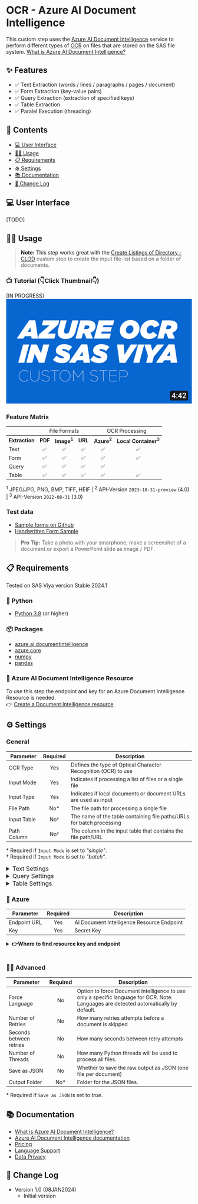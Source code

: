 # OCR - Azure AI Document Intelligence
This custom step uses the [Azure AI Document Intelligence](https://azure.microsoft.com/en-us/products/ai-services/ai-document-intelligence) service to perform different types of [OCR](https://en.wikipedia.org/wiki/Optical_character_recognition) on files that are stored on the SAS file system. [What is Azure AI Document Intelligence?](https://learn.microsoft.com/en-us/azure/ai-services/document-intelligence/overview?view=doc-intel-4.0.0)


## ✨ Features
- ✅ Text Extraction (words / lines / paragraphs / pages / document)
- ✅ Form Extraction (key-value pairs)
- ✅ Query Extraction (extraction of specified keys)
- ✅ Table Extraction
- ✅ Paralel Execution (threading)

## 📖 Contents
- [💻 User Interface](#user-interface)
- [👩‍💻 Usage](#usage)
- [📋 Requirements](#requirements)
- [⚙️ Settings](#settings)
- [📚 Documentation](#documentation)
- [📝 Change Log](#change-log)

<a name="user-interface"/>

## 💻 User Interface
[TODO]

<a name="usage"/>

## 👩‍💻 Usage

> **Note:** This step works great with the [Create Listings of Directory - CLOD](https://github.com/sassoftware/sas-studio-custom-steps/tree/main/Create%20Listing%20of%20Directory%20CLOD) custom step  to create the input file-list based on a folder of documents. 

### 📺 Tutorial (👇Click Thumbnail👇)
[IN PROGRESS]
[![YOUTUBE THUMBNAIL](<img/thumbnail azure ocr custom step.jpg>)](https://youtu.be/RP0CHuIbVGE)

### Feature Matrix

<table>

  <tr>
    <td></td>
    <td colspan="3" align="center">File Formats</td>
    <td colspan="2" align="center">OCR Processing</td>
  </tr>
  <tr>
    <th>Extraction</th>
    <th>PDF</th>
    <th>Image<sup>1</sup></th>
    <th style="border-right: 1px solid #FFF;">URL</th>
    <th>Azure<sup>2</sup></th>
    <th>Local Container<sup>3</sup></th>
  </tr>
  <tr>
    <td>Text</td>
    <td align="center">✅</td>
    <td align="center">✅</td>
    <td align="center" style="border-right: 1px solid #FFF;">✅</td>
    <td align="center">✅</td>
    <td align="center">✅</td>
  </tr>
  <tr>
    <td>Form</td>
    <td align="center">✅</td>
    <td align="center">✅</td>
    <td align="center" style="border-right: 1px solid #FFF;">✅</td>
    <td align="center">✅</td>
    <td align="center">✅</td>
  </tr>
  <tr>
    <td>Query</td>
    <td align="center">✅</td>
    <td align="center">✅</td>
    <td align="center" style="border-right: 1px solid #FFF;">✅</td>
    <td align="center">✅</td>
    <td align="center"></td>
  </tr>
  <tr>
    <td>Table</td>
    <td align="center">✅</td>
    <td align="center">✅</td>
    <td align="center" style="border-right: 1px solid #FFF;">✅</td>
    <td align="center">✅</td>
    <td align="center">✅</td>
  </tr>
</table>

$^1$ JPEG/JPG, PNG, BMP, TIFF, HEIF
| $^2$ API-Version `2023-10-31-preview` (4.0) 
| $^3$ API-Version `2022-08-31` (3.0)

### Test data
- [Sample forms on Github](https://github.com/Azure/azure-sdk-for-python/tree/main/sdk/documentintelligence/azure-ai-documentintelligence/samples/sample_forms)
- [Handwritten Form Sample](https://www.nist.gov/image/sd19jpg)


> **Pro Tip:** Take a photo with your smarphone, make a screenshot of a document or export a PowerPoint slide as image / PDF.

<a name="requirements"/>

## 📋 Requirements

Tested on SAS Viya version Stable 2024.1

### 🐍 Python
- [Python 3.8](https://www.python.org/downloads/) (or higher)

### 📦 Packages
- [azure.ai.documentintelligence](https://pypi.org/project/azure-ai-documentintelligence/)
- [azure.core](https://pypi.org/project/azure-core/)
- [numpy](https://pypi.org/project/numpy/)
- [pandas](https://pypi.org/project/pandas/)

### 🤖 Azure AI Document Intelligence Resource
To use this step the endpoint and key for an Azure Document Intelligence Resource is needed. <br> 👉 [Create a Document Intelligence resource](https://learn.microsoft.com/en-us/azure/ai-services/document-intelligence/create-document-intelligence-resource?view=doc-intel-4.0.0)

<a name="settings"/>

## ⚙️ Settings

### General
| Parameter   | Required      | Description                                                      |
|-------------|:---------------:|------------------------------------------------------------------|
| OCR Type    | Yes           | Defines the type of Optical Character Recognition (OCR) to use   |
| Input Mode  | Yes           | Indicates if processing a list of files or a single file         |
| Input Type  | Yes           | Indicates if local documents or document URLs are used as input        |
| File Path   | No*           | The file path for processing a single file                       |
| Input Table | No†           | The name of the table containing file paths/URLs for batch processing |
| Path Column | No†           | The column in the input table that contains the file path/URL    |

\* Required if ``Input Mode`` is set to *"single"*. <br>
† Required if ``Input Mode`` is set to *"batch"*.

<details>
  <summary style="font-size: 16px;">Text Settings</summary>
  
| Parameter            | Required | Description                                                                                     |
|----------------------|:--------:|-------------------------------------------------------------------------------------------------|
| Granularity |    Yes     | Defines granularity of the text output (e.g. word, line, paragrpah, page).  Has implications regarding extraction output (e.g. 'role' only for paragraphs, 'confidence' only for words/pages)<ul><li>**word** -  includes *confidence* value</li><li>**line** - text line per row</li><li>**paragraph** - includes 'role' of a given paragraph (heading, etc..)</li><li>**page** - everything one one page</li></ul> |

</details>

<details>
  <summary style="font-size: 16px;">Query Settings</summary>
  
| Parameter       | Required | Description                                                                                                         |
|-----------------|:--------:|---------------------------------------------------------------------------------------------------------------------|
| Query Fields    |    Yes    | List of keys that are used as queries in the extraction process.                                                    |
| Exclude Metadata|    No    | If set to 'yes', all meta information from the extraction will be ignored, and the output will only contain a column per key and a row per file. |

</details>

<details>
  <summary style="font-size: 16px;">Table Settings</summary>
  
| Parameter             | Required | Description                                                                                                               |
|-----------------------|:--------:|---------------------------------------------------------------------------------------------------------------------------|
| Table Output Format   |    Yes    | Defines the output format for table extraction: <ul><li>**map** - outputs (col_id, row_id, value) for later reconstruction</li><li>**reference** - outputs a row per table with a uuid as reference, stored in the defined library</li><li>**table** - outputs one table through standard output, supports only one table and one file</li></ul> |
| Table Output Library  |    No*    | Defines the output library for extracted. tables                                  |
| Select Tables         |    No†    | Defines if a table per document is selected.                                                          |
| Table Selection Method|    No    | Defines the method to select the table per document that is extracted: <ul><li>**index** - uses the index to select the extracted table.</li><li>**size** - selects the table with the most cells.</li></ul> |
| Table Index           |    No‡    | Table index to extract.                                                    |

\* Only available if ``Table Output Format`` is set to *"reference"*. <br>
† Defaults to true when ``Table Output Format`` is *"table"*. <br>
‡ Required if ``Table Selection Method`` is set to *"index"*

</details>

### 🔐 Azure
| Parameter  | Required | Description |
|---------------------|:----------:|--------------------------------|
|Endpoint URL| Yes | AI Document Intelligence Resource Endpoint |
|Key |Yes| Secret Key |

<details>
  <summary style="font-weight: bold;">👉Where to find resource key and endpoint</summary>

  ![](img/keys-and-endpoint.png)
</details>
<br>


### 🧙‍♂️ Advanced

| Parameter  | Required | Description |
|---------------------|:----------:|--------------------------------|
|Force Language| No |Option to force Document Intelligence to use only a specific language for OCR. Note: Languages are detected automatically by default.|
|Number of Retries| No |How many retries attempts before a document is skipped|
|Seconds between retries|No| How many seconds between retry attempts|
|Number of Threads|No|How many Python threads will be used to process all files.|
|Save as JSON|No|Whether to save the raw output as JSON (one file per document)|
|Output Folder|No*|Folder for the JSON files.|

\* Required if ``Save as JSON`` is set to *true*.

<a name="documentation"/>

## 📚 Documentation
- [What is Azure AI Document Intelligence?](https://learn.microsoft.com/en-us/azure/ai-services/document-intelligence/overview?view=doc-intel-4.0.0)
- [Azure AI Document Intelligence documentation](https://learn.microsoft.com/en-US/azure/ai-services/document-intelligence/?view=doc-intel-4.0.0&viewFallbackFrom=form-recog-3.0.0&branch=release-build-cogserv-forms-recognizer)
- [Pricing](https://azure.microsoft.com/en-us/pricing/details/ai-document-intelligence/#pricing)
- [Language Support](https://learn.microsoft.com/en-GB/azure/ai-services/document-intelligence/language-support-ocr?view=doc-intel-4.0.0&tabs=read-print%2Clayout-print%2Cgeneral)
- [Data Privacy](https://learn.microsoft.com/en-us/legal/cognitive-services/document-intelligence/data-privacy-security)
  
<a name="change-log"/>

## 📝 Change Log
* Version 1.0 (08JAN2024) 
    * Initial version
